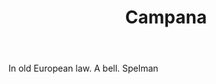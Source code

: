 ---
title: Campana
letter: C
permalink: "/definitions/bld-campana.html"
body: In old European law. A bell. Spelman
published_at: '2018-07-07'
source: Black's Law Dictionary 2nd Ed (1910)
layout: post
---
